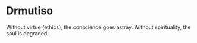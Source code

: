 # Drmutiso
Without virtue (ethics), the conscience goes astray. Without spirituality, the soul is degraded.
